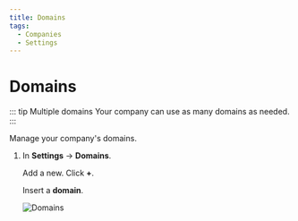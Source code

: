 ```yaml
---
title: Domains
tags:
  - Companies
  - Settings
---
```

# Domains

::: tip Multiple domains
Your company can use as many domains as needed.
:::

Manage your company's domains.

1. In **Settings** -> **Domains**.

   Add a new. Click **+**.

   Insert a **domain**.

   ![Domains](https://cdn.phishx.io/phishx-docs/images/phishx_companies_domains_01.webp)
